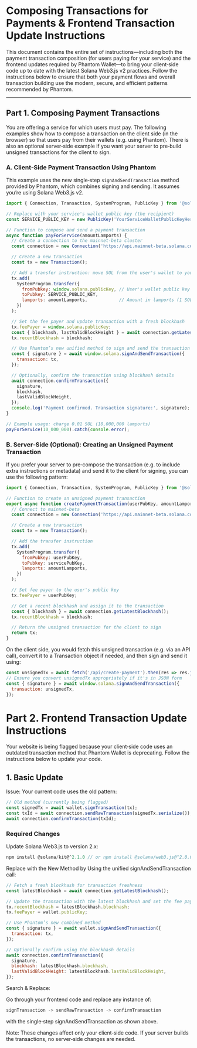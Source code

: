# Composing Transactions for Payments & Frontend Transaction Update Instructions

This document contains the entire set of instructions—including both the payment transaction composition (for users paying for your service) and the frontend updates required by Phantom Wallet—to bring your client‑side code up to date with the latest Solana Web3.js v2 practices. Follow the instructions below to ensure that both your payment flows and overall transaction building use the modern, secure, and efficient patterns recommended by Phantom.

---

## Part 1. Composing Payment Transactions

You are offering a service for which users must pay. The following examples show how to compose a transaction on the client side (in the browser) so that users pay from their wallets (e.g. using Phantom). There is also an optional server‑side example if you want your server to pre‑build unsigned transactions for the client to sign.

### A. Client‑Side Payment Transaction Using Phantom

This example uses the new single‑step `signAndSendTransaction` method provided by Phantom, which combines signing and sending. It assumes you’re using Solana Web3.js v2.

```js
import { Connection, Transaction, SystemProgram, PublicKey } from '@solana/web3.js';

// Replace with your service's wallet public key (the recipient)
const SERVICE_PUBLIC_KEY = new PublicKey('YourServiceWalletPublicKeyHere');

// Function to compose and send a payment transaction
async function payForService(amountLamports) {
  // Create a connection to the mainnet-beta cluster
  const connection = new Connection('https://api.mainnet-beta.solana.com', 'confirmed');

  // Create a new transaction
  const tx = new Transaction();

  // Add a transfer instruction: move SOL from the user's wallet to your service's wallet
  tx.add(
    SystemProgram.transfer({
      fromPubkey: window.solana.publicKey, // User's wallet public key provided by Phantom
      toPubkey: SERVICE_PUBLIC_KEY,
      lamports: amountLamports,            // Amount in lamports (1 SOL = 1,000,000,000 lamports)
    })
  );

  // Set the fee payer and update transaction with a fresh blockhash
  tx.feePayer = window.solana.publicKey;
  const { blockhash, lastValidBlockHeight } = await connection.getLatestBlockhash();
  tx.recentBlockhash = blockhash;

  // Use Phantom’s new unified method to sign and send the transaction
  const { signature } = await window.solana.signAndSendTransaction({
    transaction: tx,
  });

  // Optionally, confirm the transaction using blockhash details
  await connection.confirmTransaction({
    signature,
    blockhash,
    lastValidBlockHeight,
  });
  console.log('Payment confirmed. Transaction signature:', signature);
}

// Example usage: charge 0.01 SOL (10,000,000 lamports)
payForService(10_000_000).catch(console.error);
```


### B. Server‑Side (Optional): Creating an Unsigned Payment Transaction

If you prefer your server to pre‑compose the transaction (e.g. to include extra instructions or metadata) and send it to the client for signing, you can use the following pattern:


```js
import { Connection, Transaction, SystemProgram, PublicKey } from '@solana/web3.js';

// Function to create an unsigned payment transaction
export async function createPaymentTransaction(userPubKey, amountLamports, servicePubKey) {
  // Connect to mainnet-beta
  const connection = new Connection('https://api.mainnet-beta.solana.com', 'confirmed');

  // Create a new transaction
  const tx = new Transaction();

  // Add the transfer instruction
  tx.add(
    SystemProgram.transfer({
      fromPubkey: userPubKey,
      toPubkey: servicePubKey,
      lamports: amountLamports,
    })
  );

  // Set fee payer to the user's public key
  tx.feePayer = userPubKey;

  // Get a recent blockhash and assign it to the transaction
  const { blockhash } = await connection.getLatestBlockhash();
  tx.recentBlockhash = blockhash;

  // Return the unsigned transaction for the client to sign
  return tx;
}
```

On the client side, you would fetch this unsigned transaction (e.g. via an API call), convert it to a Transaction object if needed, and then sign and send it using:

```js
const unsignedTx = await fetch('/api/create-payment').then(res => res.json());
// Ensure you convert unsignedTx appropriately if it's in JSON form
const { signature } = await window.solana.signAndSendTransaction({
  transaction: unsignedTx,
});
```

# Part 2. Frontend Transaction Update Instructions
Your website is being flagged because your client‑side code uses an outdated transaction method that Phantom Wallet is deprecating. Follow the instructions below to update your code.

## 1. Basic Update

Issue: Your current code uses the old pattern:

```js
// Old method (currently being flagged)
const signedTx = await wallet.signTransaction(tx);
const txId = await connection.sendRawTransaction(signedTx.serialize());
await connection.confirmTransaction(txId);
```

### Required Changes

Update Solana Web3.js to version 2.x:

```js
npm install @solana/kit@^2.1.0 // or npm install @solana/web3.js@^2.0.0 as a fallback
```

Replace with the New Method by Using the unified signAndSendTransaction call:

```js
// Fetch a fresh blockhash for transaction freshness
const latestBlockhash = await connection.getLatestBlockhash();

// Update the transaction with the latest blockhash and set the fee payer
tx.recentBlockhash = latestBlockhash.blockhash;
tx.feePayer = wallet.publicKey;

// Use Phantom’s new combined method
const { signature } = await wallet.signAndSendTransaction({
  transaction: tx,
});

// Optionally confirm using the blockhash details
await connection.confirmTransaction({
  signature,
  blockhash: latestBlockhash.blockhash,
  lastValidBlockHeight: latestBlockhash.lastValidBlockHeight,
});
```

Search & Replace:

Go through your frontend code and replace any instance of:

```js
signTransaction -> sendRawTransaction -> confirmTransaction
```

with the single‑step signAndSendTransaction as shown above.


Note: These changes affect only your client‑side code. If your server builds the transactions, no server‑side changes are needed.